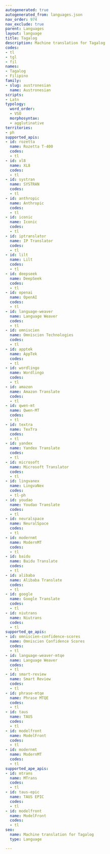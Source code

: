 ```yaml
---
autogenerated: true
autogenerated_from: languages.json
nav_order: 974
nav_exclude: true
parent: Languages
layout: language
title: Tagalog
description: Machine translation for Tagalog
codes:
- tl
- tgl
- fil
names:
- Tagalog
- Filipino
family:
- slug: austronesian
  name: Austronesian
scripts:
- Latn
typology:
  word_order:
  - VSO
  morphosyntax:
  - agglutinative
territories:
- ph
supported_apis:
- id: rozetta
  name: Rozetta T-400
  codes:
  - tl
- id: xl8
  name: XL8
  codes:
  - tl
- id: systran
  name: SYSTRAN
  codes:
  - tl
- id: anthropic
  name: Anthropic
  codes:
  - tl
- id: iconic
  name: Iconic
  codes:
  - tl
- id: iptranslator
  name: IP Translator
  codes:
  - tl
- id: lilt
  name: Lilt
  codes:
  - tl
- id: deepseek
  name: DeepSeek
  codes:
  - tl
- id: openai
  name: OpenAI
  codes:
  - tl
- id: language-weaver
  name: Language Weaver
  codes:
  - tl
- id: omniscien
  name: Omniscien Technologies
  codes:
  - tl
- id: apptek
  name: AppTek
  codes:
  - tl
- id: wordlingo
  name: Wordlingo
  codes:
  - tl
- id: amazon
  name: Amazon Translate
  codes:
  - tl
- id: qwen-mt
  name: Qwen-MT
  codes:
  - tl
- id: textra
  name: TexTra
  codes:
  - tl
- id: yandex
  name: Yandex Translate
  codes:
  - tl
- id: microsoft
  name: Microsoft Translator
  codes:
  - tl
- id: lingvanex
  name: LingvaNex
  codes:
  - tl-ph
- id: youdao
  name: Youdao Translate
  codes:
  - tl
- id: neuralspace
  name: NeuralSpace
  codes:
  - tl
- id: modernmt
  name: ModernMT
  codes:
  - tl
- id: baidu
  name: Baidu Translate
  codes:
  - tl
- id: alibaba
  name: Alibaba Translate
  codes:
  - tl
- id: google
  name: Google Translate
  codes:
  - tl
- id: niutrans
  name: Niutrans
  codes:
  - tl
supported_qe_apis:
- id: omniscien-confidence-scores
  name: Omniscien Confidence Scores
  codes:
  - tl
- id: language-weaver-mtqe
  name: Language Weaver
  codes:
  - tl
- id: smart-review
  name: Smart Review
  codes:
  - tl
- id: phrase-mtqe
  name: Phrase MTQE
  codes:
  - tl
- id: taus
  name: TAUS
  codes:
  - tl
- id: modelfront
  name: ModelFront
  codes:
  - tl
- id: modernmt
  name: ModernMT
  codes:
  - tl
supported_ape_apis:
- id: mtrans
  name: MTrans
  codes:
  - tl
- id: taus-epic
  name: TAUS EPIC
  codes:
  - tl
- id: modelfront
  name: ModelFront
  codes:
  - tl
seo:
  name: Machine translation for Tagalog
  type: Language

---
```


